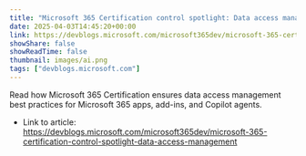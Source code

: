 ```yaml
---
title: "Microsoft 365 Certification control spotlight: Data access management"
date: 2025-04-03T14:45:20+00:00
link: https://devblogs.microsoft.com/microsoft365dev/microsoft-365-certification-control-spotlight-data-access-management
showShare: false
showReadTime: false
thumbnail: images/ai.png
tags: ["devblogs.microsoft.com"]
---
```

Read how Microsoft 365 Certification ensures data access management best practices for Microsoft 365 apps, add-ins, and Copilot agents.

- Link to article: https://devblogs.microsoft.com/microsoft365dev/microsoft-365-certification-control-spotlight-data-access-management